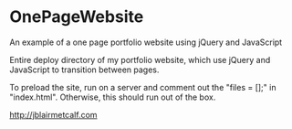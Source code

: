 OnePageWebsite
==============

An example of a one page portfolio website using jQuery and JavaScript

Entire deploy directory of my portfolio website, which use jQuery and JavaScript to transition between pages.

To preload the site, run on a server and comment out the "files = [];" in "index.html". Otherwise, this should run out of the box.

http://jblairmetcalf.com
